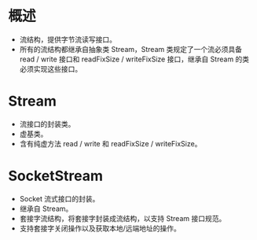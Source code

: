 # 概述

- 流结构，提供字节流读写接口。
- 所有的流结构都继承自抽象类 Stream，Stream 类规定了一个流必须具备 read / write 接口和 readFixSize / writeFixSize 接口，继承自 Stream 的类必须实现这些接口。


# Stream

- 流接口的封装类。
- 虚基类。
- 含有纯虚方法 read / write 和 readFixSize / writeFixSize。


# SocketStream

- Socket 流式接口的封装。
- 继承自 Stream。
- 套接字流结构，将套接字封装成流结构，以支持 Stream 接口规范。
- 支持套接字关闭操作以及获取本地/远端地址的操作。
